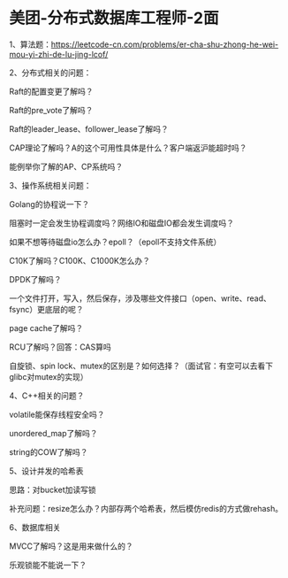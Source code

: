 # 美团-分布式数据库工程师-2面

1、算法题：https://leetcode-cn.com/problems/er-cha-shu-zhong-he-wei-mou-yi-zhi-de-lu-jing-lcof/

2、分布式相关的问题：

Raft的配置变更了解吗？

Raft的pre_vote了解吗？

Raft的leader_lease、follower_lease了解吗？

CAP理论了解吗？A的这个可用性具体是什么？客户端返沪能超时吗？

能例举你了解的AP、CP系统吗？

3、操作系统相关问题：

Golang的协程说一下？

阻塞时一定会发生协程调度吗？网络IO和磁盘IO都会发生调度吗？

如果不想等待磁盘io怎么办？epoll？（epoll不支持文件系统）

C10K了解吗？C100K、C1000K怎么办？

DPDK了解吗？

一个文件打开，写入，然后保存，涉及哪些文件接口（open、write、read、fsync）更底层的呢？

page cache了解吗？

RCU了解吗？回答：CAS算吗

自旋锁、spin lock、mutex的区别是？如何选择？（面试官：有空可以去看下glibc对mutex的实现）

4、C++相关的问题？

volatile能保存线程安全吗？

unordered_map了解吗？

string的COW了解吗？

5、设计并发的哈希表

思路：对bucket加读写锁

补充问题：resize怎么办？内部存两个哈希表，然后模仿redis的方式做rehash。

6、数据库相关

MVCC了解吗？这是用来做什么的？

乐观锁能不能说一下？